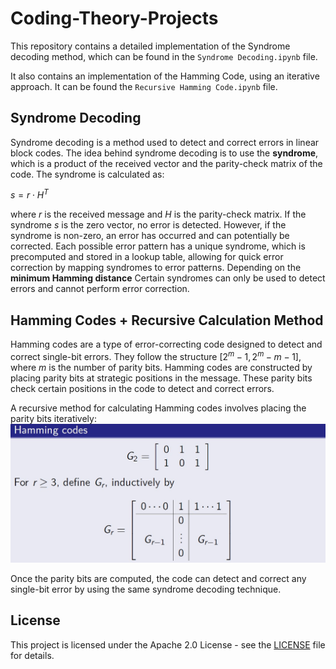 # Coding-Theory-Projects

This repository contains a detailed implementation of the Syndrome decoding method, which can be found in the `Syndrome Decoding.ipynb` file. 

It also contains an implementation of the Hamming Code, using an iterative approach. It can be found the `Recursive Hamming Code.ipynb` file.


## Syndrome Decoding

Syndrome decoding is a method used to detect and correct errors in linear block codes. The idea behind syndrome decoding is to use the **syndrome**, which is a product of the received vector and the parity-check matrix of the code. The syndrome is calculated as:

$`s = r \cdot H^T`$

where $`r`$ is the received message and $`H`$ is the parity-check matrix. If the syndrome $`s`$ is the zero vector, no error is detected. However, if the syndrome is non-zero, an error has occurred and can potentially be corrected. Each possible error pattern has a unique syndrome, which is precomputed and stored in a lookup table, allowing for quick error correction by mapping syndromes to error patterns. Depending on the **minimum Hamming distance** Certain syndromes can only be used to detect errors and cannot perform error correction.


## Hamming Codes + Recursive Calculation Method

Hamming codes are a type of error-correcting code designed to detect and correct single-bit errors. They follow the structure $`[2^m - 1, 2^m - m - 1]`$, where $`m`$ is the number of parity bits. Hamming codes are constructed by placing parity bits at strategic positions in the message. These parity bits check certain positions in the code to detect and correct errors. 

A recursive method for calculating Hamming codes involves placing the parity bits iteratively:
![hamming recursive](hamming_recursive.jpg)

Once the parity bits are computed, the code can detect and correct any single-bit error by using the same syndrome decoding technique.


## License
This project is licensed under the Apache 2.0 License - see the [LICENSE](LICENSE) file for details.
